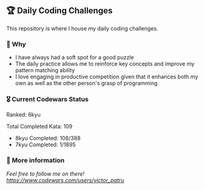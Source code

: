 ## 🏆 Daily Coding Challenges

This repository is where I house my daily coding challenges.

### 🤔 Why 

* I have always had a soft spot for a good puzzle
* The daily practice allows me to reinforce key concepts and improve my pattern matching ability
* I love engaging in productive competition given that it enhances both my own as well as the other person's grasp of programming


### 🎖️ Current Codewars Status

Ranked: 6kyu

Total Completed Kata: 109

* 8kyu Completed: 108/388
* 7kyu Completed: 1/1895

### 🙌 More information
_Feel free to follow me on there! https://www.codewars.com/users/victor_patru_

